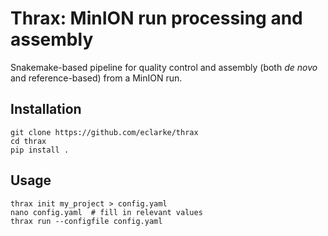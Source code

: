 # Thrax: MinION run processing and assembly

Snakemake-based pipeline for quality control and assembly (both _de novo_ and reference-based) from a MinION run.

## Installation

```
git clone https://github.com/eclarke/thrax
cd thrax
pip install .
```

## Usage

```
thrax init my_project > config.yaml
nano config.yaml  # fill in relevant values
thrax run --configfile config.yaml
```